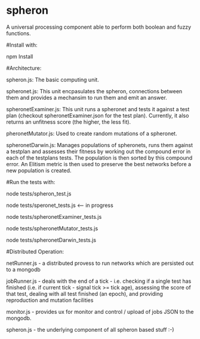 # spheron

A universal processing component able to perform both boolean and fuzzy functions.



#Install with:

npm Install



#Architecture:


spheron.js: The basic computing unit.


spheronet.js: This unit encpasulates the spheron, connections between them and provides a mechansim to run them and emit an answer.


spheronetExaminer.js: This unit runs a spheronet and tests it against a test plan (checkout spheronetExaminer.json for the test plan). Currently, it also returns an unfitness score (the higher, the less fit).


pheronetMutator.js: Used to create random mutations of a spheronet.


spheronetDarwin.js: Manages populations of spheronets, runs them against a testplan and assesses their fitness by working out the compound error in each of the testplans tests. The population is then sorted by this compound error. An Elitism metric is then used to preserve the best networks before a new population is created.



#Run the tests with:

node tests/spheron_test.js

node tests/speronet_tests.js <-- in progress

node tests/spheronetExaminer_tests.js

node tests/spheronetMutator_tests.js

node tests/spheronetDarwin_tests.js


#Distributed Operation:


netRunner.js - a distributed provess to run networks which are persisted out to a mongodb

jobRunner.js - deals with the end of a tick - i.e. checking if a single test has finished (i.e. if current tick - signal tick >= tick age), assessing the score of that test, dealing with all test finished (an epoch), and providing reproduction and mutation facilities

monitor.js - provides ux for monitor and control / upload of jobs JSON to the mongodb.

spheron.js - the underlying component of all spheron based stuff :-)






